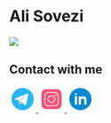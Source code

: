 # Ali Sovezi

<img align='center' src = "https://user-images.githubusercontent.com/72755273/187896562-43c702c0-137f-47c0-983e-23b70e299140.gif">

<h2 align="left">Contact with me</h2>

<a href="#"> <img     src = "https://github.com/alisvzi/alisvzi/blob/main/img/icons8-telegram-app-48.png?raw=true"> </a>
<a href="#"> <img  src = "https://github.com/alisvzi/alisvzi/blob/main/img/icons8-instagram-48.png?raw=true"> </a>
<a href="#"> <img  src = "https://github.com/alisvzi/alisvzi/blob/main/img/icons8-linkedin-circled-48.png?raw=true"> </a>
